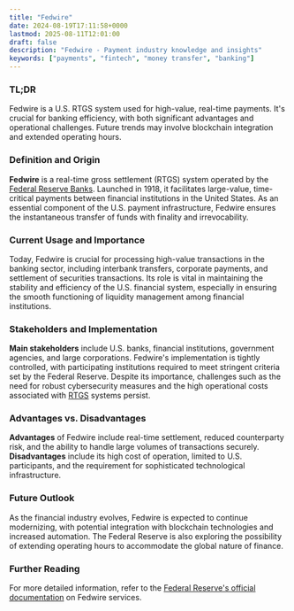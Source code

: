 ```yaml
---
title: "Fedwire"
date: 2024-08-19T17:11:58+0000
lastmod: 2025-08-11T12:01:00
draft: false
description: "Fedwire - Payment industry knowledge and insights"
keywords: ["payments", "fintech", "money transfer", "banking"]
---
```


### **TL;DR**

Fedwire is a U.S. RTGS system used for high-value, real-time payments. It's crucial for banking efficiency, with both significant advantages and operational challenges. Future trends may involve blockchain integration and extended operating hours.

### **Definition and Origin**

**Fedwire** is a real-time gross settlement (RTGS) system operated by the [Federal Reserve Banks](https://faisalkhan.com/learn/payments-wiki/federal-reserve-system/). Launched in 1918, it facilitates large-value, time-critical payments between financial institutions in the United States. As an essential component of the U.S. payment infrastructure, Fedwire ensures the instantaneous transfer of funds with finality and irrevocability.

### **Current Usage and Importance**

Today, Fedwire is crucial for processing high-value transactions in the banking sector, including interbank transfers, corporate payments, and settlement of securities transactions. Its role is vital in maintaining the stability and efficiency of the U.S. financial system, especially in ensuring the smooth functioning of liquidity management among financial institutions.

### **Stakeholders and Implementation**

**Main stakeholders** include U.S. banks, financial institutions, government agencies, and large corporations. Fedwire's implementation is tightly controlled, with participating institutions required to meet stringent criteria set by the Federal Reserve. Despite its importance, challenges such as the need for robust cybersecurity measures and the high operational costs associated with [RTGS](https://faisalkhanllc.xyz/resources/payments-wiki/r/real-time-gross-settlement-rtgs/) systems persist.

### **Advantages vs. Disadvantages**

**Advantages** of Fedwire include real-time settlement, reduced counterparty risk, and the ability to handle large volumes of transactions securely. **Disadvantages** include its high cost of operation, limited to U.S. participants, and the requirement for sophisticated technological infrastructure.

### **Future Outlook**

As the financial industry evolves, Fedwire is expected to continue modernizing, with potential integration with blockchain technologies and increased automation. The Federal Reserve is also exploring the possibility of extending operating hours to accommodate the global nature of finance.

### **Further Reading**

For more detailed information, refer to the [Federal Reserve's official documentation](https://www.federalreserve.gov/paymentsystems/fedfunds_about.htm) on Fedwire services.